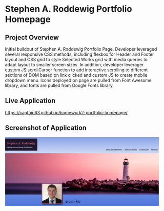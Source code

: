 # Stephen A. Roddewig Portfolio Homepage

## Project Overview
Initial buildout of Stephen A. Roddewig Portfolio Page. Developer leveraged several responsive CSS methods, including flexbox for Header and Footer layout and CSS grid to style Selected Works grid with media queries to adapt layout to smaller screen sizes. In addition, developer leverager custom JS scrollCursor function to add interactive scrolling to different sections of DOM based on link clicked and custom JS to create mobile dropdown menu. Icons deployed on page are pulled from Font Awesome library, and fonts are pulled from Google Fonts library.

## Live Application
https://captain63.github.io/homework2-portfolio-homepage/

## Screenshot of Application
![Screenshot of finished portfolio page](./stephen-roddewig-portfolio-finished-page.PNG)
